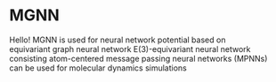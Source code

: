 # MGNN
Hello! MGNN is used for neural network potential based on<br>equivariant graph neural network E(3)-equivariant neural network<br>consisting atom-centered message passing neural networks (MPNNs)<br>can be used for molecular dynamics simulations
